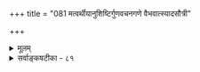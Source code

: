 +++
title = "081 मत्वर्थीयानुशिष्टिर्गुणवचनगणे वैभवात्स्यादसौत्री"

+++
<details><summary>मूलम्</summary>

मत्वर्थीयानुशिष्टिर्गुणवचनगणे वैभवात्स्यादसौत्री शक्तिस्तत्रापि तत्तद्गुणवति नियता जातिशब्दाविशेषात् ।  
निष्कृष्यैषां प्रयोगे क्वचिदगतितया द्रव्य(शक्ति)वृत्तिर्निरुद्धा शक्तिस्साम्ये विभक्तेस्तदवधिररुणाधिक्रियायामभाषि ॥ ८१ ॥
</details>

<details><summary>सर्वाङ्कषटीका - ८१</summary>

1 



जातिवाचिनां गवादिपदानामिव गुणवाचिनां नीलादिपदानामपि द्रव्यपर्यन्तबोधनं शक्त्यैव । एवं सति मतुप्प्रत्ययाभावेऽपि द्रव्यवाचित्वे 'गुणवचनान्मतुबो लुगिष्यते' इति वार्तिकं किमर्थमित्यत्राह - म वर्थीयेत्यादि । 



628 

निष्कृष्यैषां प्रयोगे क्वचिदगतितया द्रव्यवृत्तिर्निरुद्धा 

शक्तिः साम्ये विभक्तेस्तदवधिररुणाधिक्रियायामभाषि ॥81॥ 

**गुणवचनगणे** = गुणवाचिनीलादिपदसमुदाये **असौत्री** = सूत्रभिन्नवार्तिकोक्ता **मत्वर्थीयानुशिष्टिः** = मत्वर्थीयप्रत्ययानुबन्धिनी लोपस्य **रिष्टिः** = शासनम् 'गुणवचनात्' इत्यादिरूपं वार्तिकम् **वैभवात्** = वैभववादात्स्यात्, न पुनर्मत्वर्थीयप्रत्ययस्यावश्यकत्वतात्पर्येण । अत एव नीलादिपदानि विशिष्टे लक्षणामन्तरापि नीलरूपविशिष्टद्रव्यवाचीनि स्वत एव । 'असौत्री' इत्यनेन तद्वार्तिकं त्यक्तुमपि शक्यम्, 'देवानां प्रिय इति मूर्खे' इत्यादीनां तादृशानां वार्तिकानां दर्शनात् इति सूच्यते । अत एव **जातिशब्दाविशेषात्** = गवादिजाति- प्रवृत्तिनिमित्तशब्देभ्यो विशेषाभावात् **तत्रापि** = नीलादिगुणवाचिपदेष्वपि **तत्तद्गुणवति** = नीलादितत्तद्गुणवति द्रव्ये शक्तिः **नियता** =नियमेन स्थितैव । ननु तर्हि 'गुणे शुक्लादयः पुंसि' इति शुक्लादिपदानां गुणमात्रवाचकत्वं कोशेनोक्तं किल । तत्कथमित्यत्राह - **एषाम्** = गुणिपर्यन्तानामपि शुकादिपदानाम् **क्वचित्** = कदाचित् निष्कृष्य **प्रयोगे** = विशेषणमात्रबोधेच्छया प्रयोगे **द्रव्यवृत्तिः** = द्रव्यबोधनशक्तिः **अगतिकतया** = गत्यन्तराभावात् **निरुद्धा** = प्रतिरुद्धा भवति । एवमेव विभक्तेस्साम्ये **सति** = 'नीलो घटः' इत्यादि - समानविभक्तिकस्थले **शक्तिः** = पदशक्तिः **तदवधिः** = विशेष्यपर्यन्तबोधकत्वम् **अरुणाधिक्रियायाम्** = अरुणाधिकरणे **अभाषि** = भाष्यकारैर्व्याख्यातम् ॥ 

'गुणे शुक्लादयः पुंसि गुणिलिङ्गास्तु तद्वति' इति कोशात्, गुणे गुणवति च शुकादिशब्दाः शक्ताः इति केचित् । गुण एव शक्ताः, गुणिनि तु लक्षणा, 'अनन्यलभ्यश्शब्दार्थः' इति न्यायेन उभयत्र शक्त्यङ्गीकारे गौरवादिति केचन । वयं तु वदामः 'गुणिन्येव शक्ताः, सति बाधके लक्षणया गुणवाचिनः ' इति । ‘अपृथक्सिद्धविशेषणवाचिनां पदानां विशिष्टपर्यन्तत्वं शक्त्यैवेति नियमात्, जातिगुणादिवाचिनशब्दाः स्वत एव तत्तद्विशिष्टबोधका इत्येव प्रयोगबाहुल्यात्सिद्ध्यति । अत एव 'अरुणया एकहायन्या पिङ्गाक्ष्या सोमं क्रीणाति' इत्यत्र एकहायिनीपिङ्गाक्षिपदयोः द्रव्यपर्यन्तत्वेऽपि अरुणया इति पदस्य मीमांसकप्रक्रियया आरुण्यमात्रबोधकत्वे तस्याद्रव्यत्वेन दानासंभवेन क्रयसाधनत्वासंभवमाशङ्कय, लक्षणया द्रव्यपर्यन्तत्वस्य व्याख्याकारैर्वर्णनेऽपि श्रीमद्भिर्भाष्यकारैः तयोः पदयोरपृथक्सिद्धविशेषणवाचित्वेन विशेष्यपर्यन्तत्वं शक्त्यैवेति जैमिनेराशय इति स्थापितं श्रीभाष्ये आनन्दमयाधिकरणे । अत्र अरुणया इत्यस्य गवा इति विशेष्यवाचकपदमध्याहार्यम् । सोमक्रयसाधनत्वं गोरुच्यत इति गोपदात् तृतीया । तद्विविशेषणवाचकपदस्योपरि तृतीयायाः कोऽर्थ : ? साधुत्वार्थं तृतीयेति विद्वद्भिरुच्यते । तर्हि प्रातिपदिकार्थमात्रे प्रथमैव स्यात् । अतः विशेषणवाचकपदानां विशेष्यवाचकपदसमानविभक्तिकत्वं सर्वसंप्रतिपन्नं कथं निर्वाह्यमिति तदर्थकानुशासनाभावात् किं कर्तव्यमिति किश्यन्ति विद्वांसः । व्याकरणस्य पदशास्त्रत्वेन तत्र तादृशनियमस्या - प्रसक्त्या, तदर्थं वाक्यशास्त्रेण मीमांसयैव नियमः करणीय इति तदर्थम् 'अर्थैकत्वे' त्यादि सूत्रितं जैमिनिनेति श्रीभाष्यकाराणामाशयः । अधिकं तु अरुणाधिकरणसरणिविवरण्यादिषु द्रष्टव्यम् । आहत्य तु गुणवाचि - शब्दा अपि शक्त्यैव गुणिवाचकाः ॥ ८१ ॥
</details>
